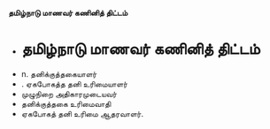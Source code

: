 **தமிழ்நாடு மாணவர் கணினித் திட்டம்**
- # தமிழ்நாடு மாணவர் கணினித் திட்டம்
- n. தனிக்குத்தகையாளர்
- . ஏகபோகத்த தனி உரிமையாளர்
- முழுநிறை அதிகாரமுடையவர்
- தனிக்குத்தகை உரிமைவாதி
- ஏகபோகத் தனி உரிமை ஆதரவாளர்.

